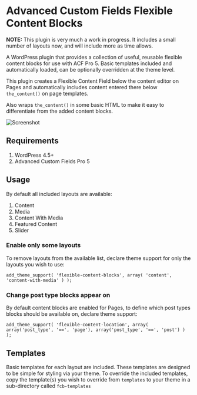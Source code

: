 # Advanced Custom Fields Flexible Content Blocks
**NOTE:** This plugin is very much a work in progress. It includes a small number of layouts now, and will include more as time allows.

A WordPress plugin that provides a collection of useful, reusable flexible content blocks for use with ACF Pro 5. Basic templates included and automatically loaded, can be optionally overridden at the theme level.

This plugin creates a Flexible Content Field below the content editor on Pages and automatically includes content entered there below `the_content()` on page templates.

Also wraps `the_content()` in some basic HTML to make it easy to differentiate from the added content blocks.

![Screenshot](/../gh-pages/screenshot.png?raw=true "Advanced Custom Fields Flexible Content Blocks")


## Requirements

1. WordPress 4.5+
2. Advanced Custom Fields Pro 5

## Usage
By default all included layouts are available:

1. Content
2. Media
3. Content With Media
4. Featured Content
5. Slider

### Enable only some layouts
To remove layouts from the available list, declare theme support for only the layouts you wish to use:
````{r, engine='php', count_lines}
add_theme_support( 'flexible-content-blocks', array( 'content', 'content-with-media' ) );
````

### Change post type blocks appear on
By default content blocks are enabled for Pages, to define which post types blocks should be available on, declare theme support:

````{r, engine='php', count_lines}
add_theme_support( 'flexible-content-location', array( array('post_type', '==', 'page'), array('post_type', '==', 'post') ) );
````

## Templates
Basic templates for each layout are included. These templates are designed to be simple for styling via your theme. To override the included templates, copy the template(s) you wish to override from `templates` to your theme in a sub-directory called `fcb-templates`
